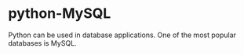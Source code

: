 # python-MySQL
Python can be used in database applications.
One of the most popular databases is MySQL.
